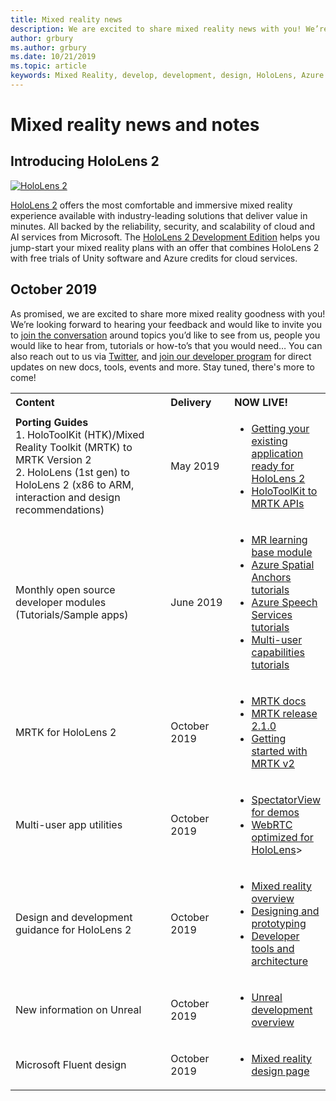 ```yaml
---
title: Mixed reality news
description: We are excited to share mixed reality news with you! We’re looking forward to hearing your feedback and would like to invite you to join the conversation.
author: grbury
ms.author: grbury
ms.date: 10/21/2019
ms.topic: article
keywords: Mixed Reality, develop, development, design, HoloLens, Azure services, news, HoloLens 2
---
```


# Mixed reality news and notes

## Introducing HoloLens 2

[![HoloLens 2](images/hololens2.jpg)](https://www.microsoft.com/hololens/hardware)

[HoloLens 2](https://www.microsoft.com/hololens/hardware) offers the most comfortable and immersive mixed reality experience available with industry-leading solutions that deliver value in minutes. All backed by the reliability, security, and scalability of cloud and AI services from Microsoft. The [HoloLens 2 Development Edition](https://www.microsoft.com//hololens/developers) helps you jump-start your mixed reality plans with an offer that combines HoloLens 2 with free trials of Unity software and Azure credits for cloud services.

## October 2019

As promised, we are excited to share more mixed reality goodness with you! We’re looking forward to hearing your feedback and would like to invite you to [join the conversation](https://holodevelopersslack.azurewebsites.net/) around topics you’d like to see from us, people you would like to hear from, tutorials or how-to’s that you would need… You can also reach out to us via [Twitter](https://twitter.com/MxdRealityDev), and [join our developer program](https://aka.ms/iwantmr) for direct updates on new docs, tools, events and more. Stay tuned, there's more to come!

<table>
<tr>
<th style="width: 400px; text-align:left;">Content</th><th style="width: 125px; text-align:left;">Delivery</th><th style="width: 125px; text-align:left;">NOW LIVE!</th>
</tr> 
<tr>
<td><b>Porting Guides</b> <br>1. HoloToolKit (HTK)/Mixed Reality Toolkit (MRTK) to MRTK Version 2
<br>2. HoloLens (1st gen) to HoloLens 2 (x86 to ARM, interaction and design recommendations)
</td></td><td>May 2019</td><td> <ul><li><a href=https://docs.microsoft.com/windows/mixed-reality/mrtk-porting-guide>Getting your existing application ready for HoloLens 2</a><li><a href=/windows/mixed-reality/mrtk-unity/updates-deployment/htk-to-mrtk-porting-guide>HoloToolKit to MRTK APIs</a></td>
</tr>
<tr>
<td>Monthly open source developer modules (Tutorials/Sample apps)</td><td>June 2019</td><td> <ul><li><a href=https://docs.microsoft.com/windows/mixed-reality/mrlearning-base-ch1>MR learning base module</a><li><a href=https://docs.microsoft.com/windows/mixed-reality/mrlearning-asa-ch1>Azure Spatial Anchors tutorials</a><li><a href=https://docs.microsoft.com/windows/mixed-reality/mrlearning-speechsdk-ch1>Azure Speech Services tutorials</a><li><a href=https://docs.microsoft.com/windows/mixed-reality/mrlearning-sharing(photon)-ch1>Multi-user capabilities tutorials</a></td>
</tr>
<tr>
<td>MRTK for HoloLens 2</td><td>October 2019</td><td> <ul><li><a href=/windows/mixed-reality/mrtk-unity>MRTK docs</a><li><a href=https://github.com/Microsoft/MixedRealityToolkit-Unity/releases>MRTK release 2.1.0</a><li><a href=https://docs.microsoft.com/windows/mixed-reality/mrtk-getting-started>Getting started with MRTK v2</a></td>
</tr>
<tr>
<td>Multi-user app utilities</td><td>October 2019</td><td> <ul><li><a href=https://docs.microsoft.com/windows/mixed-reality/spectator-view>SpectatorView for demos</a><li><a href=https://github.com/microsoft/MixedReality-WebRTC>WebRTC optimized for HoloLens</a>></td>
</tr>
<tr>
<td>Design and development guidance for HoloLens 2</td><td>October 2019</td><td> <ul><li><a href=https://docs.microsoft.com/windows/mixed-reality/>Mixed reality overview</a><li><a href=https://docs.microsoft.com/windows/mixed-reality/design>Designing and prototyping</a><li><a href=https://docs.microsoft.com/windows/mixed-reality/development>Developer tools and architecture</a></td>
</tr>
<tr>
  <td>New information on Unreal</td><td>October 2019</td><td> <ul><li><a href=https://docs.microsoft.com/windows/mixed-reality/unreal-development-overview>Unreal development overview</a></td>
</tr>
<tr>
  <td>Microsoft Fluent design</td><td>October 2019</td><td> <ul><li><a href=https://www.microsoft.com/design/fluent/>Mixed reality design page</a></td>
</tr>
</table>
